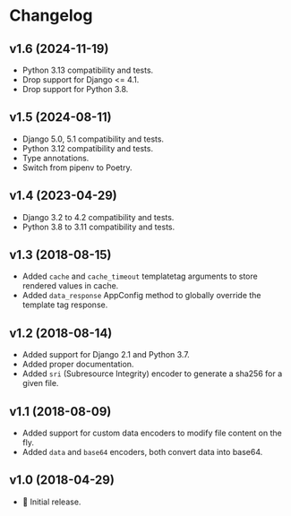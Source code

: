 # Changelog

## v1.6 (2024-11-19)

- Python 3.13 compatibility and tests.
- Drop support for Django <= 4.1.
- Drop support for Python 3.8.

## v1.5 (2024-08-11)

- Django 5.0, 5.1 compatibility and tests.
- Python 3.12 compatibility and tests.
- Type annotations.
- Switch from pipenv to Poetry.

## v1.4 (2023-04-29)

- Django 3.2 to 4.2 compatibility and tests.
- Python 3.8 to 3.11 compatibility and tests.

## v1.3 (2018-08-15)

- Added `cache` and `cache_timeout` templatetag arguments to store rendered
  values in cache.
- Added `data_response` AppConfig method to globally override the template
  tag response.

## v1.2 (2018-08-14)

- Added support for Django 2.1 and Python 3.7.
- Added proper documentation.
- Added `sri` (Subresource Integrity) encoder to generate a sha256 for a
  given file.

## v1.1 (2018-08-09)

- Added support for custom data encoders to modify file content on the fly.
- Added `data` and `base64` encoders, both convert data into base64.

## v1.0 (2018-04-29)

- 🌟 Initial release.
